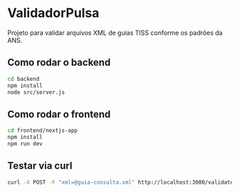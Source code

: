 # ValidadorPulsa

Projeto para validar arquivos XML de guias TISS conforme os padrões da ANS.

## Como rodar o backend

```bash
cd backend
npm install
node src/server.js
```

## Como rodar o frontend

```bash
cd frontend/nextjs-app
npm install
npm run dev
```

## Testar via curl

```bash
curl -X POST -F "xml=@guia-consulta.xml" http://localhost:3000/validate
```
